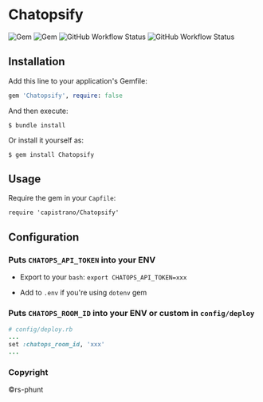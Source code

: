 # Chatopsify

![Gem](https://img.shields.io/gem/v/Chatopsify?color=%234cc61f&label=Gem%20version&logo=ruby&logoColor=red)
![Gem](https://img.shields.io/gem/dt/Chatopsify?color=%2330c754&label=Downloads&logo=rubygems&logoColor=red)
![GitHub Workflow Status](https://img.shields.io/github/workflow/status/rs-phunt/Chatopsify/Tests%20%F0%9F%A7%AA?label=Tests&logo=github)
![GitHub Workflow Status](https://img.shields.io/github/workflow/status/rs-phunt/Chatopsify/Rubocop%20Lint?label=Rubocop&logo=github)

## Installation

Add this line to your application's Gemfile:

```ruby
gem 'Chatopsify', require: false
```

And then execute:

    $ bundle install

Or install it yourself as:

    $ gem install Chatopsify

## Usage

Require the gem in your `Capfile`:

    require 'capistrano/Chatopsify'

## Configuration

### Puts `CHATOPS_API_TOKEN` into your ENV

- Export to your `bash`: `export CHATOPS_API_TOKEN=xxx`

- Add to `.env` if you're using `dotenv` gem


### Puts `CHATOPS_ROOM_ID` into your ENV or custom in `config/deploy`

```ruby
# config/deploy.rb
...
set :chatops_room_id, 'xxx'
...
```

### Copyright

©rs-phunt
